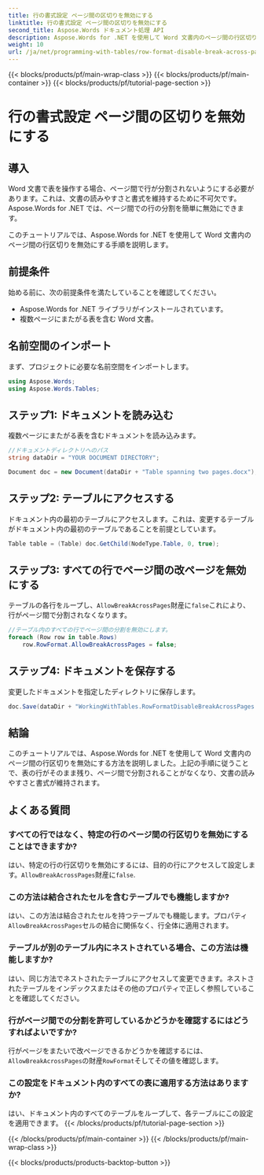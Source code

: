 ```yaml
---
title: 行の書式設定 ページ間の区切りを無効にする
linktitle: 行の書式設定 ページ間の区切りを無効にする
second_title: Aspose.Words ドキュメント処理 API
description: Aspose.Words for .NET を使用して Word 文書内のページ間の行区切りを無効にし、表の読みやすさと書式を維持する方法を学習します。
weight: 10
url: /ja/net/programming-with-tables/row-format-disable-break-across-pages/
---
```


{{< blocks/products/pf/main-wrap-class >}}
{{< blocks/products/pf/main-container >}}
{{< blocks/products/pf/tutorial-page-section >}}

# 行の書式設定 ページ間の区切りを無効にする

## 導入

Word 文書で表を操作する場合、ページ間で行が分割されないようにする必要があります。これは、文書の読みやすさと書式を維持するために不可欠です。Aspose.Words for .NET では、ページ間での行の分割を簡単に無効にできます。

このチュートリアルでは、Aspose.Words for .NET を使用して Word 文書内のページ間の行区切りを無効にする手順を説明します。

## 前提条件

始める前に、次の前提条件を満たしていることを確認してください。
- Aspose.Words for .NET ライブラリがインストールされています。
- 複数ページにまたがる表を含む Word 文書。

## 名前空間のインポート

まず、プロジェクトに必要な名前空間をインポートします。

```csharp
using Aspose.Words;
using Aspose.Words.Tables;
```

## ステップ1: ドキュメントを読み込む

複数ページにまたがる表を含むドキュメントを読み込みます。

```csharp
//ドキュメントディレクトリへのパス
string dataDir = "YOUR DOCUMENT DIRECTORY";

Document doc = new Document(dataDir + "Table spanning two pages.docx");
```

## ステップ2: テーブルにアクセスする

ドキュメント内の最初のテーブルにアクセスします。これは、変更するテーブルがドキュメント内の最初のテーブルであることを前提としています。

```csharp
Table table = (Table) doc.GetChild(NodeType.Table, 0, true);
```

## ステップ3: すべての行でページ間の改ページを無効にする

テーブルの各行をループし、`AllowBreakAcrossPages`財産に`false`これにより、行がページ間で分割されなくなります。

```csharp
//テーブル内のすべての行でページ間の分割を無効にします。
foreach (Row row in table.Rows)
    row.RowFormat.AllowBreakAcrossPages = false;
```

## ステップ4: ドキュメントを保存する

変更したドキュメントを指定したディレクトリに保存します。

```csharp
doc.Save(dataDir + "WorkingWithTables.RowFormatDisableBreakAcrossPages.docx");
```

## 結論

このチュートリアルでは、Aspose.Words for .NET を使用して Word 文書内のページ間の行区切りを無効にする方法を説明しました。上記の手順に従うことで、表の行がそのまま残り、ページ間で分割されることがなくなり、文書の読みやすさと書式が維持されます。

## よくある質問

### すべての行ではなく、特定の行のページ間の行区切りを無効にすることはできますか?  
はい、特定の行の行区切りを無効にするには、目的の行にアクセスして設定します。`AllowBreakAcrossPages`財産に`false`.

### この方法は結合されたセルを含むテーブルでも機能しますか?  
はい、この方法は結合されたセルを持つテーブルでも機能します。プロパティ`AllowBreakAcrossPages`セルの結合に関係なく、行全体に適用されます。

### テーブルが別のテーブル内にネストされている場合、この方法は機能しますか?  
はい、同じ方法でネストされたテーブルにアクセスして変更できます。ネストされたテーブルをインデックスまたはその他のプロパティで正しく参照していることを確認してください。

### 行がページ間での分割を許可しているかどうかを確認するにはどうすればよいですか?  
行がページをまたいで改ページできるかどうかを確認するには、`AllowBreakAcrossPages`の財産`RowFormat`そしてその値を確認します。

### この設定をドキュメント内のすべての表に適用する方法はありますか?  
はい、ドキュメント内のすべてのテーブルをループして、各テーブルにこの設定を適用できます。
{{< /blocks/products/pf/tutorial-page-section >}}

{{< /blocks/products/pf/main-container >}}
{{< /blocks/products/pf/main-wrap-class >}}

{{< blocks/products/products-backtop-button >}}
